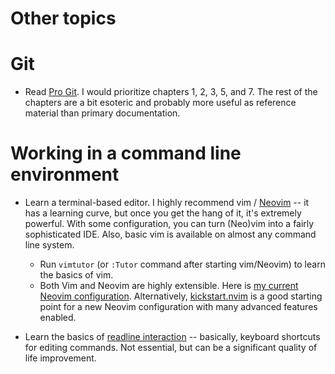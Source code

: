 # Other topics

# Git

- Read [Pro Git][git]. I would prioritize chapters 1, 2, 3, 5, and 7. The rest of the chapters are a bit esoteric and probably more useful as reference material than primary documentation.

[git]: https://git-scm.com/book/en/v2

# Working in a command line environment

- Learn a terminal-based editor. I highly recommend vim / [Neovim](https://neovim.io/) -- it has a learning curve, but once you get the hang of it, it's extremely powerful. With some configuration, you can turn (Neo)vim into a fairly sophisticated IDE. Also, basic vim is available on almost any command line system.
  - Run `vimtutor` (or `:Tutor` command after starting vim/Neovim) to learn the basics of vim.
  - Both Vim and Neovim are highly extensible. Here is [my current Neovim configuration][my-nvim]. Alternatively, [kickstart.nvim][kickstart-nvim] is a good starting point for a new Neovim configuration with many advanced features enabled.

- Learn the basics of [readline interaction][readline] -- basically, keyboard shortcuts for editing commands. Not essential, but can be a significant quality of life improvement.

[my-nvim]: https://github.com/ashiklom/nvim-lua
[kickstart-nvim]: https://github.com/nvim-lua/kickstart.nvim
[readline]: https://www.gnu.org/software/bash/manual/html_node/Readline-Interaction.html
